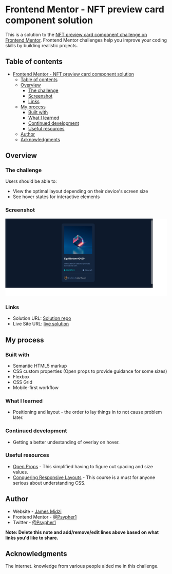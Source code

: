 # Frontend Mentor - NFT preview card component solution

This is a solution to the [NFT preview card component challenge on Frontend Mentor](https://www.frontendmentor.io/challenges/nft-preview-card-component-SbdUL_w0U). Frontend Mentor challenges help you improve your coding skills by building realistic projects.

## Table of contents

- [Frontend Mentor - NFT preview card component solution](#frontend-mentor---nft-preview-card-component-solution)
  - [Table of contents](#table-of-contents)
  - [Overview](#overview)
    - [The challenge](#the-challenge)
    - [Screenshot](#screenshot)
    - [Links](#links)
  - [My process](#my-process)
    - [Built with](#built-with)
    - [What I learned](#what-i-learned)
    - [Continued development](#continued-development)
    - [Useful resources](#useful-resources)
  - [Author](#author)
  - [Acknowledgments](#acknowledgments)

## Overview

### The challenge

Users should be able to:

- View the optimal layout depending on their device's screen size
- See hover states for interactive elements

### Screenshot

![my solution](./solution.png)

### Links

- Solution URL: [Solution repo](https://github.com/Psypher1/fem-nft-card-component)
- Live Site URL: [live solution](https://psypher1.github.io/fem-nft-card-component/)

## My process

### Built with

- Semantic HTML5 markup
- CSS custom properties (Open props to provide guidance for some sizes)
- Flexbox
- CSS Grid
- Mobile-first workflow

### What I learned

- Positioning and layout - the order to lay things in to not cause problem later.

### Continued development

- Getting a better undestanding of overlay on hover.

### Useful resources

- [Open Props](https://open-props.style/) - This simplified having to figure out spacing and size values.
- [Conquering Responsive Layouts](https://courses.kevinpowell.co/conquering-responsive-layouts) - This course is a must for anyone serious about understanding CSS.

## Author

- Website - [James Midzi](https://mrmidzi.netlify.app)
- Frontend Mentor - [@Psypher1](https://www.frontendmentor.io/profile/Psypher1)
- Twitter - [@Psypher1](https://www.twitter.com/Psypher1)

**Note: Delete this note and add/remove/edit lines above based on what links you'd like to share.**

## Acknowledgments

The internet. knowledge from various people aided me in this challenge.
